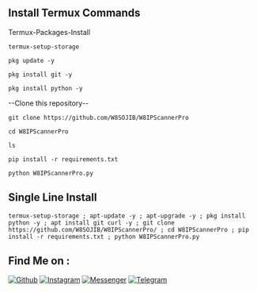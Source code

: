 ## Install Termux Commands

Termux-Packages-Install

```
termux-setup-storage
```
```
pkg update -y
```
```
pkg install git -y
```

```
pkg install python -y
```

--Clone this repository--

```
git clone https://github.com/W8SOJIB/W8IPScannerPro
```
```
cd W8IPScannerPro
```
```
ls
```
```
pip install -r requirements.txt
```
```
python W8IPScannerPro.py
```
## Single Line Install
```
termux-setup-storage ; apt-update -y ; apt-upgrade -y ; pkg install python -y ; apt install git curl -y ; git clone https://github.com/W8SOJIB/W8IPScannerPro/ ; cd W8IPScannerPro ; pip install -r requirements.txt ; python W8IPScannerPro.py
```

## Find Me on :
[![Github](https://img.shields.io/badge/Github-W8SOJIB-green?style=for-the-badge&logo=github)](https://github.com/W8SOJIB)
[![Instagram](https://img.shields.io/badge/IG-%40W8SOJIB-red?style=for-the-badge&logo=instagram)](https://www.instagram.com/w8_sojib/)
[![Messenger](https://img.shields.io/badge/Chat-Facebook-blue?style=for-the-badge&logo=messenger)](https://www.facebook.com/W8Vai)
[![Telegram](https://img.shields.io/badge/Channel-Telegram-blue?style=for-the-badge&logo=telegram)](https://t.me/W8TeamSB)

